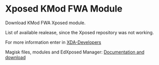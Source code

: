 # Xposed KMod FWA Module
Download KMod FWA Xposed module.

List of available realease, since the Xposed repository was not working.

For more information enter in [XDA-Developers](https://forum.xda-developers.com/t/xposed-mod-4-0-16-04-2021-kmod-fwa-v2-8-4-whatsapp-privacy-customization.3223791/)

Magisk files, modules and EdXposed Manager:
[Documentation and download](https://github.com/Krowne/App/releases)
